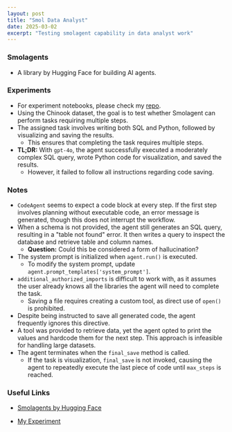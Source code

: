 ```yaml
---
layout: post
title: "Smol Data Analyst"
date: 2025-03-02
excerpt: "Testing smolagent capability in data analyst work"
---
```


### Smolagents
- A library by Hugging Face for building AI agents.

### Experiments
- For experiment notebooks, please check my [repo](https://github.com/sean-sj-jung/smol_analyst).
- Using the Chinook dataset, the goal is to test whether Smolagent can perform tasks requiring multiple steps.
- The assigned task involves writing both SQL and Python, followed by visualizing and saving the results.
  - This ensures that completing the task requires multiple steps.
- **TL;DR:** With `gpt-4o`, the agent successfully executed a moderately complex SQL query, wrote Python code for visualization, and saved the results.
  - However, it failed to follow all instructions regarding code saving.

### Notes
- `CodeAgent` seems to expect a code block at every step. If the first step involves planning without executable code, an error message is generated, though this does not interrupt the workflow.
- When a schema is not provided, the agent still generates an SQL query, resulting in a "table not found" error. It then writes a query to inspect the database and retrieve table and column names.
  - **Question:** Could this be considered a form of hallucination?
- The system prompt is initialized when `agent.run()` is executed.
  - To modify the system prompt, update `agent.prompt_templates['system_prompt']`.
- `additional_authorized_imports` is difficult to work with, as it assumes the user already knows all the libraries the agent will need to complete the task.
  - Saving a file requires creating a custom tool, as direct use of `open()` is prohibited.
- Despite being instructed to save all generated code, the agent frequently ignores this directive.
- A tool was provided to retrieve data, yet the agent opted to print the values and hardcode them for the next step. This approach is infeasible for handling large datasets.
- The agent terminates when the `final_save` method is called.
  - If the task is visualization, `final_save` is not invoked, causing the agent to repeatedly execute the last piece of code until `max_steps` is reached.

### Useful Links
- [Smolagents by Hugging Face](https://huggingface.co/docs/smolagents/en/index)  

- [My Experiment](https://github.com/sean-sj-jung/smol_analyst)